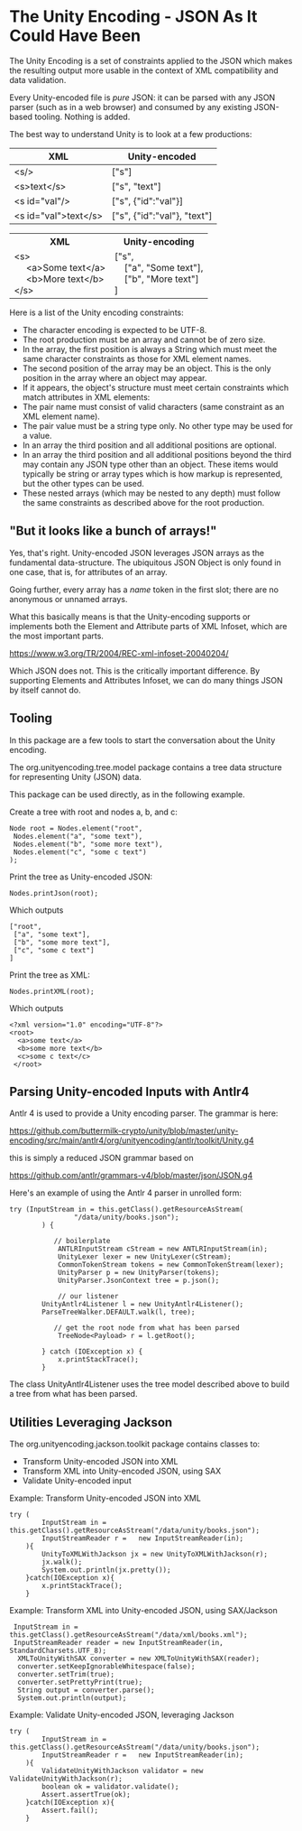 # The Unity Encoding - JSON As It Could Have Been

The Unity Encoding is a set of constraints applied to the JSON which makes the resulting output
more usable in the context of XML compatibility and data validation. 

Every Unity-encoded file is *pure* JSON: it can be parsed with any JSON parser (such as in a web browser) 
and consumed by any existing JSON-based tooling. Nothing is added.   


The best way to understand Unity is to look at a few productions:

| XML                             | Unity-encoded               | 
| --------------------            |-----------------------------|
| &lt;s/&gt;                      | ["s"]                       |
| &lt;s&gt;text&lt;/s&gt;         | ["s", "text"]               |
| &lt;s id="val"/&gt;             | ["s", {"id":"val"}]         |
| &lt;s id="val"&gt;text&lt;/s&gt;| ["s", {"id":"val"}, "text"] |


<table>
<tr><th>XML</th><th>Unity-encoding</th></tr>
<tr><td>
 &lt;s&gt; <br/>                          
 &nbsp;&nbsp;&nbsp;&nbsp; &lt;a&gt;Some text&lt;/a&gt; <br/>      
 &nbsp;&nbsp;&nbsp;&nbsp; &lt;b&gt;More text&lt;/b&gt; <br/>      
 &lt;/s&gt;  <br/>                    
 </td><td>
 ["s", <br/>
 &nbsp;&nbsp;&nbsp;&nbsp;["a", "Some text"],<br/>
 &nbsp;&nbsp;&nbsp;&nbsp;["b", "More text"] <br/>
 ] <br/>
 </td></tr>
 </table>
 
 Here is a list of the Unity encoding constraints:
 
  - The character encoding is expected to be UTF-8.
  - The root production must be an array and cannot be of zero size.
  - In the array, the first position is always a String which must meet the same character constraints as those for XML element names.
  - The second position of the array may be an object. This is the only position in the array where an object may appear.
  - If it appears, the object's structure must meet certain constraints which match attributes in XML elements:
  - The pair name must consist of valid characters (same constraint as an XML element name).
  - The pair value must be a string type only. No other type may be used for a value.
  - In an array the third position and all additional positions are optional. 
  - In an array the third position and all additional positions beyond the third may contain any JSON type other 
than an object. These items would typically be string or array types which is how markup is represented, but
the other types can be used. 
  - These nested arrays (which may be nested to any depth) must follow the same constraints as described 
above for the root production. 

## "But it looks like a bunch of arrays!"

Yes, that's right. Unity-encoded JSON leverages JSON arrays as the fundamental data-structure. The
ubiquitous JSON Object is only found in one case, that is, for attributes of an array.

Going further, every array has a *name* token in the first slot; there are no anonymous or unnamed arrays.

What this basically means is that the Unity-encoding supports or implements both the Element and Attribute parts of XML Infoset, which are the most important parts.

https://www.w3.org/TR/2004/REC-xml-infoset-20040204/

Which JSON does not. This is the critically important difference. By supporting Elements and Attributes Infoset, we can do
many things JSON by itself cannot do. 


## Tooling

In this package are a few tools to start the conversation about the Unity encoding. 

The org.unityencoding.tree.model package contains a tree data structure for representing Unity (JSON) data. 

This package can be used directly, as in the following example.

Create a tree with root and nodes a, b, and c:

    Node root = Nodes.element("root", 
     Nodes.element("a", "some text"),
     Nodes.element("b", "some more text"),
     Nodes.element("c", "some c text")
	);

Print the tree as Unity-encoded JSON:
 
    Nodes.printJson(root);

Which outputs

    ["root",
     ["a", "some text"],
     ["b", "some more text"],
     ["c", "some c text"]
    ]
 
Print the tree as XML:

    Nodes.printXML(root);
 
Which outputs

    <?xml version="1.0" encoding="UTF-8"?>
    <root>
      <a>some text</a>
      <b>some more text</b>
      <c>some c text</c>
     </root>



## Parsing Unity-encoded Inputs with Antlr4

Antlr 4 is used to provide a Unity encoding parser. The grammar is here:

https://github.com/buttermilk-crypto/unity/blob/master/unity-encoding/src/main/antlr4/org/unityencoding/antlr/toolkit/Unity.g4

this is simply a reduced JSON grammar based on 

https://github.com/antlr/grammars-v4/blob/master/json/JSON.g4

Here's an example of using the Antlr 4 parser in unrolled form:

    try (InputStream in = this.getClass().getResourceAsStream(
					"/data/unity/books.json");
			) {
			
			   // boilerplate
				ANTLRInputStream cStream = new ANTLRInputStream(in);
				UnityLexer lexer = new UnityLexer(cStream);
				CommonTokenStream tokens = new CommonTokenStream(lexer);
				UnityParser p = new UnityParser(tokens);
				UnityParser.JsonContext tree = p.json();
				
				// our listener
            UnityAntlr4Listener l = new UnityAntlr4Listener();
            ParseTreeWalker.DEFAULT.walk(l, tree);
			 
			   // get the root node from what has been parsed
				TreeNode<Payload> r = l.getRoot();
				
			} catch (IOException x) {
				x.printStackTrace();
			}

The class UnityAntlr4Listener uses the tree model described above to build a tree from what has been parsed.


## Utilities Leveraging Jackson

The org.unityencoding.jackson.toolkit package contains classes to:

  - Transform Unity-encoded JSON into XML
  - Transform XML into Unity-encoded JSON, using SAX
  - Validate Unity-encoded input
  
  
Example: Transform Unity-encoded JSON into XML
  
    try (
			InputStream in = this.getClass().getResourceAsStream("/data/unity/books.json");
			InputStreamReader r =	new InputStreamReader(in);
		){
			UnityToXMLWithJackson jx = new UnityToXMLWithJackson(r);
			jx.walk();
			System.out.println(jx.pretty());
		}catch(IOException x){
			x.printStackTrace();
		}

Example: Transform XML into Unity-encoded JSON, using SAX/Jackson

     InputStream in = this.getClass().getResourceAsStream("/data/xml/books.xml");
     InputStreamReader reader = new InputStreamReader(in, StandardCharsets.UTF_8);
	  XMLToUnityWithSAX converter = new XMLToUnityWithSAX(reader);
	  converter.setKeepIgnorableWhitespace(false);
	  converter.setTrim(true);
	  converter.setPrettyPrint(true);
	  String output = converter.parse();
	  System.out.println(output);
	 
Example: Validate Unity-encoded JSON, leveraging Jackson

    try (
			InputStream in = this.getClass().getResourceAsStream("/data/unity/books.json");
			InputStreamReader r =	new InputStreamReader(in);
		){
			ValidateUnityWithJackson validator = new ValidateUnityWithJackson(r);
			boolean ok = validator.validate();
			Assert.assertTrue(ok);
		}catch(IOException x){
			Assert.fail();
		}



  